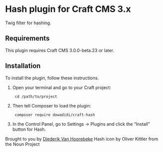 # Hash plugin for Craft CMS 3.x

Twig filter for hashing.

## Requirements

This plugin requires Craft CMS 3.0.0-beta.23 or later.

## Installation

To install the plugin, follow these instructions.

1. Open your terminal and go to your Craft project:

        cd /path/to/project

2. Then tell Composer to load the plugin:

        composer require dowadidi/craft-hash

3. In the Control Panel, go to Settings → Plugins and click the “Install” button for Hash.

Brought to you by [Diederik Van Hoorebeke](https://github.com/dowadidi)
Hash icon by Oliver Kittler from the Noun Project
